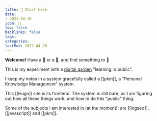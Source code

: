 ```yaml
---
title: 🏡 Start here
date:
- 2022-04-16
icon: 📝
toc: false
backlinks: false
tags:
categories:
lastMod: 2022-04-29
---
```

**Welcome!** Have a 🍵 or a 🍹, and find something to 📰

This is my experiment with a [digital garden](/page/digital-garden) "learning in public".

I keep my notes in a system gracefully called a [[pkm]], a "Personal Knowledge Management" system.

This [[Hugo]] site is its frontend. The system is still bare, as I am figuring out how all these things work, and how to do this "public" thing.

Some of the subjects I am interested in (at the moment): are [[logseq]], [[javascript]] and [[pkm]].
